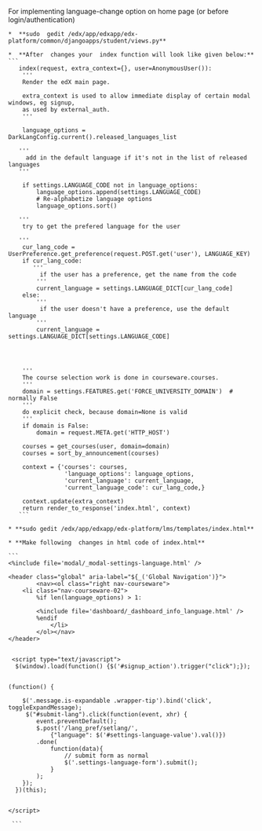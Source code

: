 For implementing language-change option on home page (or before login/authentication)   
`````````````````````````````````````````````````````````````````````````````````````
*  **sudo  gedit /edx/app/edxapp/edx-platform/common/djangoapps/student/views.py**

*  **After  changes your  index function will look like given below:**
```
   index(request, extra_context={}, user=AnonymousUser()): 
    '''
    Render the edX main page. 

    extra_context is used to allow immediate display of certain modal windows, eg signup, 
    as used by external_auth. 
    '''
    
    language_options = DarkLangConfig.current().released_languages_list 
   
   '''
     add in the default language if it's not in the list of released languages 
   '''
   
    if settings.LANGUAGE_CODE not in language_options: 
        language_options.append(settings.LANGUAGE_CODE) 
        # Re-alphabetize language options 
        language_options.sort() 
   
   '''
    try to get the prefered language for the user 
   
   ''' 
    cur_lang_code = UserPreference.get_preference(request.POST.get('user'), LANGUAGE_KEY) 
    if cur_lang_code: 
       '''
         if the user has a preference, get the name from the code 
        '''
        current_language = settings.LANGUAGE_DICT[cur_lang_code] 
    else: 
        '''
         if the user doesn't have a preference, use the default language 
        '''
        current_language = settings.LANGUAGE_DICT[settings.LANGUAGE_CODE] 
   



    '''
    The course selection work is done in courseware.courses. 
    '''
    domain = settings.FEATURES.get('FORCE_UNIVERSITY_DOMAIN')  # normally False 
    '''
    do explicit check, because domain=None is valid 
    '''  
    if domain is False: 
        domain = request.META.get('HTTP_HOST') 

    courses = get_courses(user, domain=domain) 
    courses = sort_by_announcement(courses) 

    context = {'courses': courses, 
                'language_options': language_options, 
                'current_language': current_language, 
                'current_language_code': cur_lang_code,} 

    context.update(extra_context) 
    return render_to_response('index.html', context) 
   ``` 
   
* **sudo gedit /edx/app/edxapp/edx-platform/lms/templates/index.html**

* **Make following  changes in html code of index.html**

```
<%include file='modal/_modal-settings-language.html' /> 

<header class="global" aria-label="${_('Global Navigation')}"> 
        <nav><ol class="right nav-courseware"> 
    <li class="nav-courseware-02"> 
	    %if len(language_options) > 1: 
	   
	    <%include file='dashboard/_dashboard_info_language.html' /> 
	    %endif 
            </li> 
        </ol></nav> 
</header>
 

 <script type="text/javascript"> 
  $(window).load(function() {$('#signup_action').trigger("click");}); 


(function() { 

    $('.message.is-expandable .wrapper-tip').bind('click', toggleExpandMessage); 
     $("#submit-lang").click(function(event, xhr) { 
        event.preventDefault(); 
        $.post('/lang_pref/setlang/', 
            {"language": $('#settings-language-value').val()}) 
        .done( 
            function(data){ 
                // submit form as normal 
                $('.settings-language-form').submit(); 
            } 
        ); 
    }); 
  })(this); 
 

</script>

 ```
